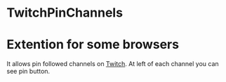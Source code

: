 # TwitchPinChannels
<h1>Extention for some browsers</h1>
<span>It allows pin followed channels on <a href="https://www.twitch.tv">Twitch</a>. At left of each channel you can see pin button.</span>
